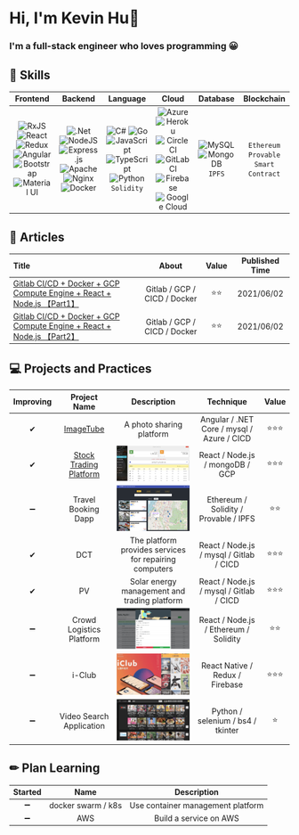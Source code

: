 # Hi, I'm Kevin Hu👋

### I'm a full-stack engineer who loves programming 😀

## 🐻 Skills

|                                                                                                                                                                                                                                                                                                                                                                                           Frontend                                                                                                                                                                                                                                                                                                                                                                                           |                                                                                                                                                                                                                                                                                                                                                                                  Backend                                                                                                                                                                                                                                                                                                                                                                                   |                                                                                                                                                                                                                                                                                                                             Language                                                                                                                                                                                                                                                                                                                              |                                                                                                                                                                                                                                                                                                                                                                                            Cloud                                                                                                                                                                                                                                                                                                                                                                                             |                                                                                                                           Database                                                                                                                           |               Blockchain               |
| :------------------------------------------------------------------------------------------------------------------------------------------------------------------------------------------------------------------------------------------------------------------------------------------------------------------------------------------------------------------------------------------------------------------------------------------------------------------------------------------------------------------------------------------------------------------------------------------------------------------------------------------------------------------------------------------------------------------------------------------------------------------------------------------: | :------------------------------------------------------------------------------------------------------------------------------------------------------------------------------------------------------------------------------------------------------------------------------------------------------------------------------------------------------------------------------------------------------------------------------------------------------------------------------------------------------------------------------------------------------------------------------------------------------------------------------------------------------------------------------------------------------------------------------------------------------------------------: | :---------------------------------------------------------------------------------------------------------------------------------------------------------------------------------------------------------------------------------------------------------------------------------------------------------------------------------------------------------------------------------------------------------------------------------------------------------------------------------------------------------------------------------------------------------------------------------------------------------------------------------------------------------------: | :------------------------------------------------------------------------------------------------------------------------------------------------------------------------------------------------------------------------------------------------------------------------------------------------------------------------------------------------------------------------------------------------------------------------------------------------------------------------------------------------------------------------------------------------------------------------------------------------------------------------------------------------------------------------------------------------------------------------------------------------------------------------------------------: | :----------------------------------------------------------------------------------------------------------------------------------------------------------------------------------------------------------------------------------------------------------: | :------------------------------------: |
| <img alt="RxJS" src="https://img.shields.io/badge/rxjs-%23B7178C.svg?style=for-the-badge&logo=reactivex&logoColor=white" /> <img alt="React" src="https://img.shields.io/badge/react-%2320232a.svg?style=for-the-badge&logo=react&logoColor=%2361DAFB"/> <img alt="Redux" src="https://img.shields.io/badge/redux-%23593d88.svg?style=for-the-badge&logo=redux&logoColor=white"/><img alt="Angular" src="https://img.shields.io/badge/angular-%23DD0031.svg?style=for-the-badge&logo=angular&logoColor=white"/><img alt="Bootstrap" src="https://img.shields.io/badge/bootstrap-%23563D7C.svg?style=for-the-badge&logo=bootstrap&logoColor=white"/><img alt="Material UI" src="https://img.shields.io/badge/materialui-%230081CB.svg?style=for-the-badge&logo=material-ui&logoColor=white"/> | <img alt=".Net" src="https://img.shields.io/badge/.NET-5C2D91?style=for-the-badge&logo=.net&logoColor=white"/> <img alt="NodeJS" src="https://img.shields.io/badge/node.js-%2343853D.svg?style=for-the-badge&logo=node-dot-js&logoColor=white"/> <img alt="Express.js" src="https://img.shields.io/badge/express.js-%23404d59.svg?style=for-the-badge&logo=express&logoColor=%2361DAFB"/> <img alt="Apache" src="https://img.shields.io/badge/apache-%23D42029.svg?style=for-the-badge&logo=apache&logoColor=white"/> <img alt="Nginx" src="https://img.shields.io/badge/nginx-%23009639.svg?style=for-the-badge&logo=nginx&logoColor=white"/> <img alt="Docker" src="https://img.shields.io/badge/docker-%230db7ed.svg?style=for-the-badge&logo=docker&logoColor=white"/> | <img alt="C#" src="https://img.shields.io/badge/c%23-%23239120.svg?style=for-the-badge&logo=c-sharp&logoColor=white"/> <img alt="Go" src="https://img.shields.io/badge/go-%2300ADD8.svg?style=for-the-badge&logo=go&logoColor=white"/> <img alt="JavaScript" src="https://img.shields.io/badge/javascript-%23323330.svg?style=for-the-badge&logo=javascript&logoColor=%23F7DF1E"/> <img alt="TypeScript" src="https://img.shields.io/badge/typescript-%23007ACC.svg?style=for-the-badge&logo=typescript&logoColor=white"/> <img alt="Python" src="https://img.shields.io/badge/python-%2314354C.svg?style=for-the-badge&logo=python&logoColor=white"/> `Solidity` | <img alt="Azure" src="https://img.shields.io/badge/azure-%230072C6.svg?style=for-the-badge&logo=azure-devops&logoColor=white"/> <img alt="Heroku" src="https://img.shields.io/badge/heroku-%23430098.svg?style=for-the-badge&logo=heroku&logoColor=white"/> <img alt="CircleCI" src="https://img.shields.io/badge/CIRCLECI-%23161616.svg?style=for-the-badge&logo=circleci&logoColor=white"/><img alt="GitLab CI" src="https://img.shields.io/badge/GitLabCI-%23181717.svg?style=for-the-badge&logo=gitlab&logoColor=white"/> <img alt="Firebase" src="https://img.shields.io/badge/firebase-%23039BE5.svg?style=for-the-badge&logo=firebase"/> <img alt="Google Cloud" src="https://img.shields.io/badge/GoogleCloud-%234285F4.svg?style=for-the-badge&logo=google-cloud&logoColor=white"/> | <img alt="MySQL" src="https://img.shields.io/badge/mysql-%2300f.svg?style=for-the-badge&logo=mysql&logoColor=white"/> <img alt="MongoDB" src ="https://img.shields.io/badge/MongoDB-%234ea94b.svg?style=for-the-badge&logo=mongodb&logoColor=white"/> `IPFS` | `Ethereum` `Provable` `Smart Contract` |

## 📖 Articles

| Title                                                                                                                                                                                                                                                                                                                                                            |            About             | Value | Published Time |
| :--------------------------------------------------------------------------------------------------------------------------------------------------------------------------------------------------------------------------------------------------------------------------------------------------------------------------------------------------------------- | :--------------------------: | :---: | :------------: |
| <a href="https://iamhongwei0417.medium.com/%E8%BC%95%E9%AC%86%E5%BB%BA%E7%BD%AE-gitlab-ci-cd-docker-gcp-compute-engine-react-nodejs-%E7%B6%B2%E9%A0%81%E5%89%8D%E5%BE%8C%E7%AB%AF%E8%87%AA%E5%8B%95%E5%8C%96%E6%95%B4%E5%90%88%E9%83%A8%E7%BD%B2-part-1-bcbf79e8c874" target="_blank">Gitlab CI/CD + Docker + GCP Compute Engine + React + Node.js 【Part1】</a> | Gitlab / GCP / CICD / Docker | ⭐⭐  |   2021/06/02   |
| <a href="https://iamhongwei0417.medium.com/%E8%BC%95%E9%AC%86%E5%BB%BA%E7%BD%AE-gitlab-ci-cd-docker-gcp-compute-engine-react-nodejs-%E7%B6%B2%E9%A0%81%E5%89%8D%E5%BE%8C%E7%AB%AF%E8%87%AA%E5%8B%95%E5%8C%96%E6%95%B4%E5%90%88%E9%83%A8%E7%BD%B2-part-2-e31fa7dcf9d1" target="_blank">Gitlab CI/CD + Docker + GCP Compute Engine + React + Node.js 【Part2】</a> | Gitlab / GCP / CICD / Docker | ⭐⭐  |   2021/06/02   |

## 💻 Projects and Practices

| Improving |                                  Project Name                                  |                                                 Description                                                  |                 Technique                  | Value  |
| :-------: | :----------------------------------------------------------------------------: | :----------------------------------------------------------------------------------------------------------: | :----------------------------------------: | :----: |
|     ✔     |  <a href="https://imagetube.azurewebsites.net/" target="_blank">ImageTube</a>  |                                           A photo sharing platform                                           | Angular / .NET Core / mysql / Azure / CICD | ⭐⭐⭐ |
|     ✔     | <a href="http://dock.nchustock.ga/" target="_blank">Stock Trading Platform</a> |   <img src="https://github.com/hongwei0417/hongwei0417/blob/main/stock-trading.png" alt="😅" width="200"/>   |      React / Node.js / mongoDB / GCP       | ⭐⭐⭐ |
|    ➖     |                              Travel Booking Dapp                               |   <img src="https://github.com/hongwei0417/hongwei0417/blob/main/hotel-booking.png" alt="😅" width="200"/>   |   Ethereum / Solidity / Provable / IPFS    |  ⭐⭐  |
|     ✔     |                                      DCT                                       |                            The platform provides services for repairing computers                            |  React / Node.js / mysql / Gitlab / CICD   | ⭐⭐⭐ |
|     ✔     |                                       PV                                       |                                 Solar energy management and trading platform                                 |  React / Node.js / mysql / Gitlab / CICD   | ⭐⭐⭐ |
|    ➖     |                            Crowd Logistics Platform                            | <img src="https://github.com/hongwei0417/hongwei0417/blob/main/crowd-ogistics%20.png" alt="😅" width="200"/> |   React / Node.js / Ethereum / Solidity    |  ⭐⭐  |
|    ➖     |                                     i-Club                                     |      <img src="https://github.com/hongwei0417/hongwei0417/blob/main/clubApp.png" alt="😅" width="200"/>      |      React Native / Redux / Firebase       | ⭐⭐⭐ |
|    ➖     |                            Video Search Application                            |   <img src="https://github.com/hongwei0417/hongwei0417/blob/main/video-crawler.png" alt="😅" width="200"/>   |     Python / selenium / bs4 / tkinter      |   ⭐   |

## ✏ Plan Learning

| Started |        Name        |            Description            |
| :-----: | :----------------: | :-------------------------------: |
|   ➖    | docker swarm / k8s | Use container management platform |
|   ➖    |        AWS         |      Build a service on AWS       |
